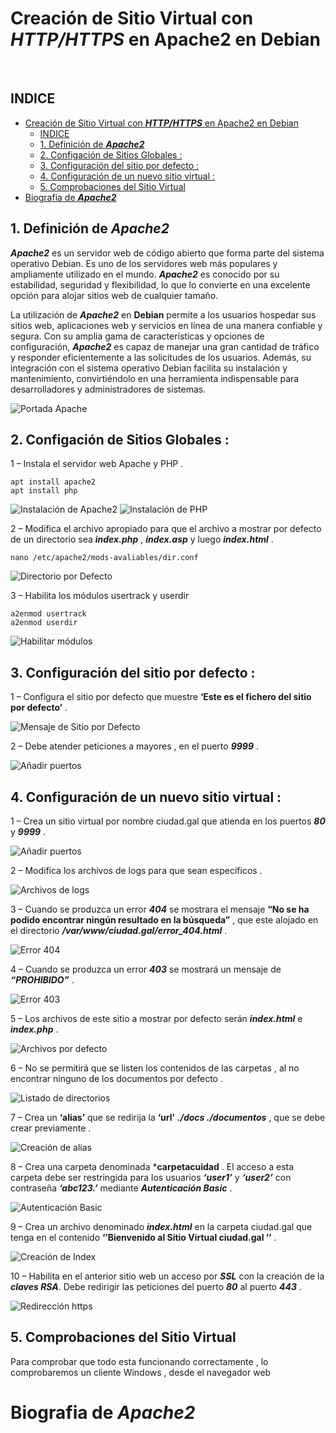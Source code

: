 # Creación de Sitio Virtual con ***HTTP/HTTPS*** en Apache2 en Debian
<br>

## INDICE 
- [Creación de Sitio Virtual con ***HTTP/HTTPS*** en Apache2 en Debian](#creación-de-sitio-virtual-con-httphttps-en-apache2-en-debian)
  - [INDICE](#indice)
  - [1. Definición de ***Apache2***](#1-definición-de-apache2)
  - [2. Configación de Sitios Globales :](#2-configación-de-sitios-globales-)
  - [3. Configuración del sitio por defecto :](#3-configuración-del-sitio-por-defecto-)
  - [4. Configuración de un nuevo sitio virtual :](#4-configuración-de-un-nuevo-sitio-virtual-)
  - [5. Comprobaciones del Sitio Virtual](#5-comprobaciones-del-sitio-virtual)
- [Biografia de ***Apache2***](#biografia-de-apache2)


## 1. Definición de ***Apache2***

***Apache2*** es un servidor web de código abierto que forma parte del sistema operativo Debian. Es uno de los servidores web más populares y ampliamente utilizado en el mundo. ***Apache2*** es conocido por su estabilidad, seguridad y flexibilidad, lo que lo convierte en una excelente opción para alojar sitios web de cualquier tamaño.

La utilización de ***Apache2*** en **Debian** permite a los usuarios hospedar sus sitios web, aplicaciones web y servicios en línea de una manera confiable y segura. Con su amplia gama de características y opciones de configuración, ***Apache2*** es capaz de manejar una gran cantidad de tráfico y responder eficientemente a las solicitudes de los usuarios. Además, su integración con el sistema operativo Debian facilita su instalación y mantenimiento, convirtiéndolo en una herramienta indispensable para desarrolladores y administradores de sistemas.

![Portada Apache](./img/portada_apache2.png)


## 2. Configación de Sitios Globales :

1 – Instala el servidor web Apache y PHP . <br>

~~~
apt install apache2
apt install php
~~~

![Instalación de Apache2](./img/1_exapache2.png)
![Instalación de PHP](./img/2_exapache2.png)

2 – Modifica el archivo apropiado para que el archivo a mostrar por defecto de un directorio sea ***index.php*** , ***index.asp*** y luego ***index.html*** . <br>

~~~
nano /etc/apache2/mods-avaliables/dir.conf
~~~

![Directorio por Defecto](./img/3_exapache2.png)

3 – Habilita los módulos usertrack y userdir <br>

~~~
a2enmod usertrack
a2enmod userdir
~~~

![Habilitar módulos](./img/4_exapache2.png)

## 3. Configuración del sitio por defecto :

1 – Configura el sitio por defecto que muestre **‘Este es el fichero del sitio por defecto’** .<br>

![Mensaje de Sitio por Defecto](./img/5_exapache2.png)

2 – Debe atender peticiones a mayores , en el puerto ***9999*** . <br>

![Añadir puertos](./img/6_exapache2.png)

## 4. Configuración de un nuevo sitio virtual :

1 – Crea un sitio virtual por nombre ciudad.gal que atienda en los puertos ***80*** y ***9999*** .<br>

![Añadir puertos](./img/7_exapache2.png)

2 – Modifica los archivos de logs para que sean específicos . <br>

![Archivos de logs](./img/8_exapache2.png)

3 – Cuando se produzca un error ***404*** se mostrara el mensaje **“No se ha podido encontrar ningún resultado en la búsqueda”** , que este alojado en el directorio ***/var/www/ciudad.gal/error_404.html*** . <br>

![Error 404](./img/9_exapache2.png)

4 – Cuando se produzca un error ***403*** se mostrará un mensaje de ***“PROHIBIDO”*** . <br>

![Error 403](./img/10_exapache2.png)

5 – Los archivos de este sitio a mostrar por defecto serán ***index.html*** e ***index.php*** . <br>

![Archivos por defecto](./img/11_exapache2.png)

6 – No se permitirá que se listen los contenidos de las carpetas , al no encontrar ninguno de los documentos por defecto .

![Listado de directorios](./img/12_exapache2.png)

7 – Crea un **‘alias’** que se redirija la **‘url’** ***./docs  ./documentos*** , que se debe crear previamente . <br>

![Creación de alias](./img/13_exapache2.png)

8 – Crea una carpeta denominada ***carpetacuidad** . El acceso a esta carpeta debe ser restringida para los usuarios ***‘user1’*** y ***‘user2’*** con contraseña ***‘abc123.’*** mediante ***Autenticación Basic*** . <br>

![Autenticación Basic](./img/14_exapache2.png)

9 – Crea un archivo denominado ***index.html*** en la carpeta ciudad.gal que tenga en el contenido **‘’Bienvenido al Sitio Virtual ciudad.gal ’’** . <br>

![Creación de Index](./img/15_exapache2.png)

10 – Habilita en el anterior sitio web un acceso por ***SSL*** con la creación de la ***claves RSA***. Debe redirigir las peticiones del puerto ***80*** al puerto ***443*** . <br>

![Redirección https](./img/16_exapache2.png)

## 5. Comprobaciones del Sitio Virtual 

Para comprobar que todo esta funcionando correctamente , lo comprobaremos un cliente Windows , desde el navegador web 

# Biografia de ***Apache2***